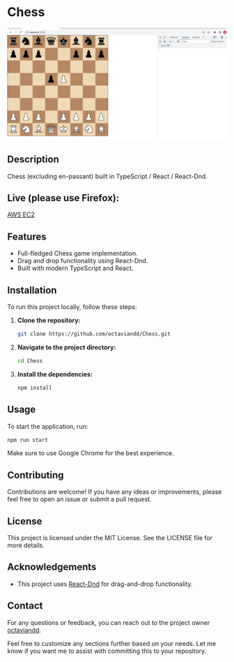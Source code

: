 # Chess

![Chess GIF](public/chessgif.gif)

## Description
Chess (excluding en-passant) built in TypeScript / React / React-Dnd.

## Live (please use Firefox):
[AWS EC2](https://chess.octaviandd.com)

## Features
- Full-fledged Chess game implementation.
- Drag and drop functionality using React-Dnd.
- Built with modern TypeScript and React.

## Installation

To run this project locally, follow these steps:

1. **Clone the repository:**
   ```bash
   git clone https://github.com/octaviandd/Chess.git
   ```
2. **Navigate to the project directory:**
   ```bash
   cd Chess
   ```
3. **Install the dependencies:**
   ```bash
   npm install
   ```

## Usage

To start the application, run:
```bash
npm run start
```

Make sure to use Google Chrome for the best experience.

## Contributing

Contributions are welcome! If you have any ideas or improvements, please feel free to open an issue or submit a pull request.

## License

This project is licensed under the MIT License. See the LICENSE file for more details.

## Acknowledgements

- This project uses [React-Dnd](https://react-dnd.github.io/react-dnd/about) for drag-and-drop functionality.

## Contact

For any questions or feedback, you can reach out to the project owner [octaviandd](https://github.com/octaviandd).

Feel free to customize any sections further based on your needs. Let me know if you want me to assist with committing this to your repository.
